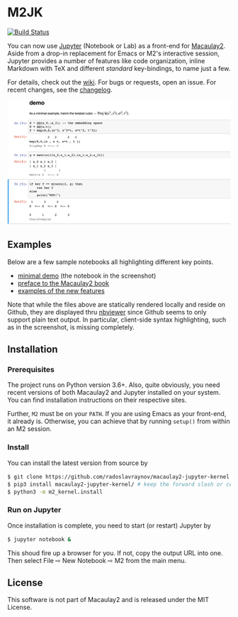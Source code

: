 # M2JK

[![Build Status](https://img.shields.io/travis-ci/radoslavraynov/Macaulay2-Jupyter-Kernel.svg?style=flat-square)](https://travis-ci.org/radoslavraynov/Macaulay2-Jupyter-Kernel)

You can now use [Jupyter](http://www.jupyter.org) (Notebook or Lab) as a front-end for [Macaulay2](http://faculty.math.illinois.edu/Macaulay2/).
Aside from a drop-in replacement for Emacs or M2's interactive session,
Jupyter provides a number of features like
code organization, inline Markdown with TeX and different *standard* key-bindings,
to name just a few.
<!-- With minimal additional setup, -->
<!-- it can even support multiple users on a shared session over a local network or the Internet. -->

For details, check out the [wiki](../../wiki).
For bugs or requests, open an issue.
For recent changes, see the [changelog](CHANGELOG.md).

![](/demo/screenshot.png?raw=true)

## Examples

Below are a few sample notebooks all highlighting different key points.

* [minimal demo](https://nbviewer.jupyter.org/github/radoslavraynov/Macaulay2-Jupyter-Kernel/blob/master/demo/minimal.ipynb) (the notebook in the screenshot)
* [preface to the Macaulay2 book](https://nbviewer.jupyter.org/github/radoslavraynov/Macaulay2-Jupyter-Kernel/blob/master/demo/p1m2book.ipynb)
* [examples of the new features](https://nbviewer.jupyter.org/github/radoslavraynov/Macaulay2-Jupyter-Kernel/blob/master/demo/newstyle.ipynb)

Note that while the files above are statically rendered locally
and reside on Github,
they are displayed thru [nbviewer](#)
since Github seems to only support plain text output.
In particular, client-side syntax highlighting, such as in the screenshot,
is missing completely.

## Installation

### Prerequisites

The project runs on Python version 3.6+.
Also, quite obviously, you need recent versions of both Macaulay2 and Jupyter installed on your system.
You can find installation instructions on their respective sites.

Further, `M2` must be on your `PATH`.
If you are using Emacs as your front-end, it already is.
Otherwise, you can achieve that by running `setup()` from within an M2 session.

### Install

You can install the latest version from source by

```bash
$ git clone https://github.com/radoslavraynov/macaulay2-jupyter-kernel.git
$ pip3 install macaulay2-jupyter-kernel/ # keep the forward slash or cd into to the directory 
$ python3 -m m2_kernel.install
```

### Run on Jupyter

Once installation is complete, you need to start (or restart) Jupyter by

```bash
$ jupyter notebook &
```

This shoud fire up a browser for you. If not, copy the output URL into one.
Then select File ⇨ New Notebook ⇨ M2 from the main menu.

## License

This software is not part of Macaulay2 and is released under the MIT License.
